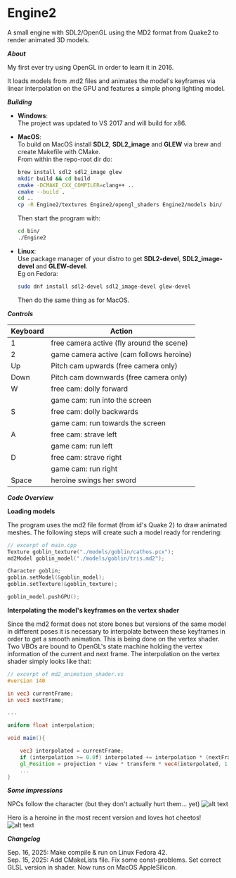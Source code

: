 # Engine2
A small engine with SDL2/OpenGL using the MD2 format from Quake2 to render animated 3D models.

***About***

My first ever try using OpenGL in order to learn it in 2016.

It loads models from .md2 files and animates the model's keyframes via linear interpolation on the GPU
and features a simple phong lighting model.

***Building***

- **Windows**:  
  The project was updated to VS 2017 and will build for x86.

- **MacOS**:  
  To build on MacOS install **SDL2**, **SDL2_image** and **GLEW** via brew and create Makefile with CMake.  
  From within the repo-root dir do:
  ```bash
  brew install sdl2 sdl2_image glew
  mkdir build && cd build
  cmake -DCMAKE_CXX_COMPILER=clang++ ..
  cmake --build .
  cd ..
  cp -R Engine2/textures Engine2/opengl_shaders Engine2/models bin/
  ```
  Then start the program with:
  ```bash
  cd bin/
  ./Engine2
  ```
- **Linux**:  
  Use package manager of your distro to get **SDL2-devel**, **SDL2_image-devel** and **GLEW-devel**.  
  Eg on Fedora:
  ```bash
  sudo dnf install sdl2-devel sdl2_image-devel glew-devel
  ```
  Then do the same thing as for MacOS.

***Controls***

|Keyboard   |Action                                       |
|-----------|---------------------------------------------|
|1          |free camera active (fly around the scene)    |
|2          |game camera active (cam follows heroine)     |
|Up         |Pitch cam upwards (free camera only)         |
|Down       |Pitch cam downwards (free camera only)       |
|W          |free cam: dolly forward                      |
|           |game cam: run into the screen                |
|S          |free cam: dolly backwards                    |
|           |game cam: run towards the screen             |
|A          |free cam: strave left                        |
|           |game cam: run left                           |
|D          |free cam: strave right                       | 
|           |game cam: run right                          |
|Space      |heroine swings her sword    				  |

***Code Overview***

****Loading models****

The program uses the md2 file format (from id's Quake 2) to draw animated
meshes. The following steps will create such a model ready for rendering:

```Cpp
// excerpt of main.cpp
Texture goblin_texture("./models/goblin/cathos.pcx");
md2Model goblin_model("./models/goblin/tris.md2");

Character goblin;
goblin.setModel(&goblin_model);
goblin.setTexture(&goblin_texture);

goblin_model.pushGPU();
```

****Interpolating the model's keyframes on the vertex shader****

Since the md2 format does not store bones but versions of the same
model in different poses it is necessary to interpolate between these
keyframes in order to get a smooth animation. This is being done on the
vertex shader. Two VBOs are bound to OpenGL's state machine holding the
vertex information of the current and next frame.
The interpolation on the vertex shader simply looks like that:

```glsl
// excerpt of md2_animation_shader.vs
#version 140

in vec3 currentFrame;
in vec3 nextFrame;

...

uniform float interpolation;

void main(){

	vec3 interpolated = currentFrame;
	if (interpolation >= 0.0f) interpolated += interpolation * (nextFrame - currentFrame);
	gl_Position = projection * view * transform * vec4(interpolated, 1.0f);
	...
}
```



***Some impressions***

NPCs follow the character (but they don't actually hurt them... yet)
![alt text](https://github.com/michaeleggers/Engine2/blob/master/Engine2%202016-11-29%2010-58-18-29.gif "engine in action")

Hero is a heroine in the most recent version and loves hot cheetos!
![alt text](https://github.com/michaeleggers/Engine2/blob/master/heroine3.gif "phong illumination model")

***Changelog***

Sep. 16, 2025: Make compile & run on Linux Fedora 42.  
Sep. 15, 2025: Add CMakeLists file. Fix some const-problems. Set correct GLSL version in shader. Now runs on MacOS AppleSilicon.  
